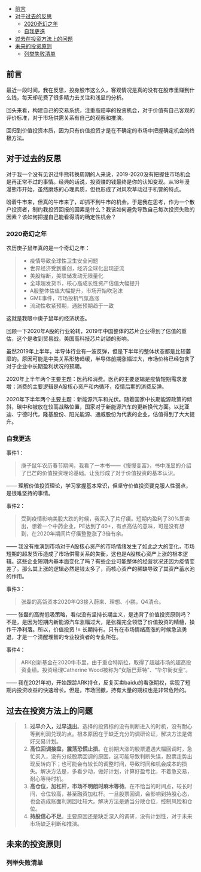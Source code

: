 <!-- TOC -->

- [前言](#前言)
- [对于过去的反思](#对于过去的反思)
  - [2020奇幻之年](#2020奇幻之年)
  - [自我更迭](#自我更迭)
- [过去在投资方法上的问题](#过去在投资方法上的问题)
- [未来的投资原则](#未来的投资原则)
  - [列举失败清单](#列举失败清单)

<!-- /TOC -->

## 前言
最近一段时间，我在反思，投身股市这么久，客观情况是真的没有在股市里赚到什么钱，每天却花费了很多精力去关注和浅显的分析。

回头来看，构建自己的交易系统，注重高赔率的投资机会，对于价值有自己客观的评价标准，对于市场供需关系有自己的观察和推演。

回归到价值投资本质，因为只有价值投资才是在不确定的市场中把握确定机会的终极方法。

## 对于过去的反思
对于我一个没有见识过牛熊转换周期的人来说，2019-2020没有把握住市场机会是再正常不过的事情。经典的话说，投资赚的钱最终是你的认知变现。从18年漫漫熊市开始，虽然磨炼的心理素质，但也形成了对风吹草动过于机警的特点。

盼着牛市来，但真的牛市来了，却抓不到牛市的机会。于是我在思考，作为一个散户投资者，制约我投资回报的因素是什么？我该如何避免导致自己每次投资失败的因素？该如何把握自己能看得清的确定性机会？

### 2020奇幻之年
农历庚子鼠年真的是一个奇幻之年：
> - 疫情导致全球性卫生安全问题
> - 世界经济受到重创，经济全球化出现逆流
> - 美股熔断，美联储发动无限量化
> - 全球超发货币，核心高成长性资产估值大幅提升
> - A股整体估值大幅提升，市场开始吹泡沫
> - GME事件，市场投机气氛高涨
> - 流动性收紧预期，通胀预期趋于一致

这就是我眼中庚子鼠年的经济状态。

回顾一下2020年A股的行业轮转，2019年中国整体的芯片企业得到了估值的重估，这个是收到贸易战，美国高科技芯片封锁的影响。

虽然2019年上半年，半导体行业有一波反弹，但是下半年的整体状态都是比较萎靡的。原因可能是中美关系形势趋缓，半导体前期涨幅过大，市场价格已经包含了对于企业中长期盈利状况的预期。

2020年上半年两个主要主题：医药和消费。医药的主要逻辑是疫情短期需求激增；消费的主要逻辑是A股核心资产和内循环，疫情后期的消费反弹。

2020年下半年两个主要主题：新能源汽车和光伏。随着国家中长期能源政策的倾斜，碳中和被放在较高战略位置，国家对于新能源汽车的更新换代方面。以比亚迪、宁德时代，隆基股份、阳光能源、通威股份为代表的企业，估值得到了大大提升。


### 自我更迭
事件1：
> 庚子鼠年农历春节期间，我看了一本书——《慢慢变富》，书中浅显的介绍了巴芒的价值投资理论基础。让我形成了对于价值投资的基本认识。

—— 理解价值投资理论，学习掌握基本常识，但坚守价值投资要克服人性弱点，是很难坚持的事情。

事件2：
> 受到疫情影响美股大跌的时候，我买入了片仔癀。短期内盈利了30%即卖出，想着一个中药企业，PE达到了40+，有点高估的意味，可是没有想到，在2020年期间片仔癀整整涨了3倍有余。

—— 我没有推演到市场对于A股核心资产的市场情绪发生了如此之大的变化，市场短期的超发货币造成了市场供需关系的失衡，这也是A股核心资产上涨的根本逻辑。这些企业短期内基本面变化了吗？有些企业可能整体的经营状况还因为疫情变差了。那么其上涨的逻辑必然是钱太多了，而核心资产的稀缺导致了其资产蓄水池的作用。

事件3：
> 张磊的高瓴资本2020年Q3接入蔚来、理想、小鹏，Q4清仓。

—— 张磊的高抛低吸策略，看似没有坚持长期主义，是违背了价值投资原则吗？不是，是因为短期内新能源汽车涨幅过大，是张磊完全领悟了价值投资的精髓，操作干净利落。所以，价值投资 != 长期持有。只有在市场情绪高涨的时候急流勇退，才是一个清醒理智的专业投资者的专业所在。

事件4：
> ARK创新基金在2020牛市里，由于重仓特斯拉，取得了超越市场的超高投资业绩。投资经理Catherine Wood被称为“女版巴菲特”、“华尔街女皇”。

—— 我在2021年初，开始跟踪ARK持仓，反复买卖baidu的看涨期权，实现了短期内投资收益的快速增长。但是，市场回撤，持有大量的期权也是非常危险的。

## 过去在投资方法上的问题
> 1. **过早介入，过早退出**。选择的投资标的没有判断进入的时机，没有耐心等到利润兑现的点。根本原因在于缺乏充分的调研论证，解决方法是做好交易计划。
> 2. **高位回调接盘，震荡恐慌止损**。在前期大涨的股票遭遇大幅回调时，急忙买入，没有分歧股票回调的原因，这可能导致判断失误，股票走势出现反转向下；也可能会有较长的调整时间，导致时间和机会成本的损失。解决方法是，多看少动，做好计划，计算好盈亏比，不着急交易，耐心等待时机。
> 3. **高仓位，加杠杆，市场不明朗时麻木等待**。在不恰当的时间点，较长时间，仓位较高，甚至融资加杠杆。一旦股票回调，会影响到持股心态，也会造成账面利润回吐较大。解决方法是适当分散仓位，控制风险和仓位。
> 4. **持股信心不足**。主要原因还是缺乏深入的调研，没有计划性，对于未来市场缺乏判断和推演。

## 未来的投资原则


### 列举失败清单
